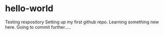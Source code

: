 # hello-world
Testing respository
Setting up my first github repo.
Learning something new here.
Going to commit further.....
